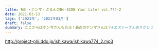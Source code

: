 ```yaml
---
title: 石川・ホンマ・ぶるんのBe-SIDE Your Life! vol.774-2
date: 2021-03-13
tags: ['2021年', '2021年03月']
draft: false
summary: ここからはホンマさんも合流！最近のホンマさんは？#エステーさんありがとう
---
```


http://project-phi.ddo.jp/ishikawa/ishikawa774_2.mp3
